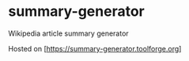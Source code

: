 # summary-generator
Wikipedia article summary generator

Hosted on [https://summary-generator.toolforge.org]
